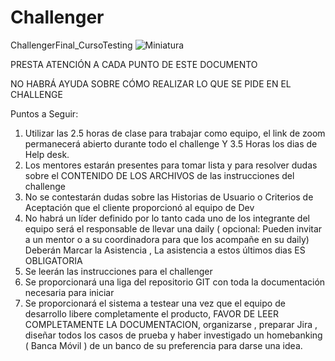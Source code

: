# Challenger
ChallengerFinal_CursoTesting
![Miniatura](https://user-images.githubusercontent.com/57378007/222938733-6e3d0262-7387-4f81-a0ef-c0410bded9cf.jpg)



PRESTA ATENCIÓN A CADA PUNTO DE ESTE DOCUMENTO 

NO HABRÁ AYUDA SOBRE CÓMO REALIZAR LO QUE SE PIDE EN EL CHALLENGE

Puntos a Seguir:

1) Utilizar las 2.5 horas de clase para trabajar como equipo, el link de zoom permanecerá abierto durante todo el challenge Y 3.5 Horas los dias de Help desk.
2) Los mentores estarán presentes para tomar lista y para resolver dudas sobre el CONTENIDO DE LOS ARCHIVOS de las instrucciones del challenge
3) No se contestarán dudas sobre las Historias de Usuario  o Criterios de Aceptación que el cliente proporcionó al equipo de Dev
4) No habrá un líder definido por lo tanto cada uno de los integrante del equipo será el responsable de llevar una daily ( opcional: Pueden invitar a un mentor o  a su  coordinadora para que los acompañe en su daily)
Deberán Marcar la Asistencia , La asistencia a estos últimos dias ES OBLIGATORIA
5) Se leerán las instrucciones para el challenger
6) Se proporcionará una liga del repositorio GIT con toda la documentación necesaria para iniciar
7) Se proporcionará el sistema a testear una vez que el equipo de desarrollo libere completamente el producto, FAVOR DE LEER COMPLETAMENTE LA DOCUMENTACION, organizarse , preparar Jira , diseñar todos los casos de prueba y haber investigado un homebanking ( Banca Móvil ) de un banco de su preferencia para darse una idea.

